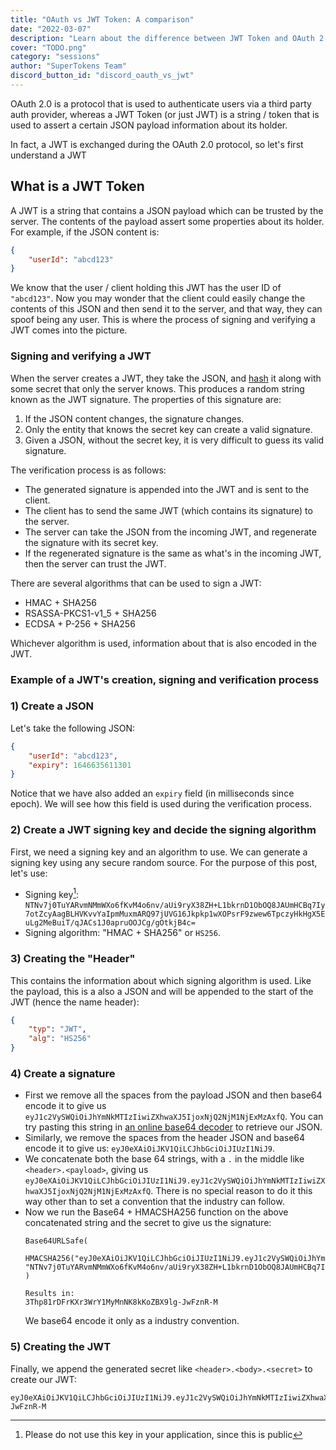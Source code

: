 ```yaml
---
title: "OAuth vs JWT Token: A comparison"
date: "2022-03-07"
description: "Learn about the difference between JWT Token and OAuth 2.0 protocol"
cover: "TODO.png"
category: "sessions"
author: "SuperTokens Team"
discord_button_id: "discord_oauth_vs_jwt"
---
```


OAuth 2.0 is a protocol that is used to authenticate users via a third party auth provider, whereas a JWT Token (or just JWT) is a string / token that is used to assert a certain JSON payload information about its holder.

In fact, a JWT is exchanged during the OAuth 2.0 protocol, so let's first understand a JWT

## What is a JWT Token

A JWT is a string that contains a JSON payload which can be trusted by the server. The contents of the payload assert some properties about its holder. For example, if the JSON content is:
```json
{
    "userId": "abcd123"
}
```

We know that the user / client holding this JWT has the user ID of `"abcd123"`. Now you may wonder that the client could easily change the contents of this JSON and then send it to the server, and that way, they can spoof being any user. This is where the process of signing and verifying a JWT comes into the picture.

### Signing and verifying a JWT
When the server creates a JWT, they take the JSON, and [hash](https://en.wikipedia.org/wiki/Hash_function) it along with some secret that only the server knows. This produces a random string known as the JWT signature. The properties of this signature are:
1) If the JSON content changes, the signature changes.
2) Only the entity that knows the secret key can create a valid signature.
3) Given a JSON, without the secret key, it is very difficult to guess its valid signature.

The verification process is as follows:
- The generated signature is appended into the JWT and is sent to the client. 
- The client has to send the same JWT (which contains its signature) to the server. 
- The server can take the JSON from the incoming JWT, and regenerate the signature with its secret key.
- If the regenerated signature is the same as what's in the incoming JWT, then the server can trust the JWT.

There are several algorithms that can be used to sign a JWT:
- HMAC + SHA256
- RSASSA-PKCS1-v1_5 + SHA256
- ECDSA + P-256 + SHA256

Whichever algorithm is used, information about that is also encoded in the JWT.

### Example of a JWT's creation, signing and verification process

### 1) Create a JSON

Let's take the following JSON:
```json
{
    "userId": "abcd123",
    "expiry": 1646635611301
}
```
Notice that we have also added an `expiry` field (in milliseconds since epoch). We will see how this field is used during the verification process.

### 2) Create a JWT signing key and decide the signing algorithm
First, we need a signing key and an algorithm to use. We can generate a signing key using any secure random source. For the purpose of this post, let's use:
- Signing key[^1]: `NTNv7j0TuYARvmNMmWXo6fKvM4o6nv/aUi9ryX38ZH+L1bkrnD1ObOQ8JAUmHCBq7Iy7otZcyAagBLHVKvvYaIpmMuxmARQ97jUVG16Jkpkp1wXOPsrF9zwew6TpczyHkHgX5EuLg2MeBuiT/qJACs1J0apruOOJCg/gOtkjB4c=`
- Signing algorithm: "HMAC + SHA256" or `HS256`.

### 3) Creating the "Header"
This contains the information about which signing algorithm is used. Like the payload, this is a also a JSON and will be appended to the start of the JWT (hence the name header):
```json
{
    "typ": "JWT",
    "alg": "HS256"
}
```

### 4) Create a signature
- First we remove all the spaces from the payload JSON and then base64 encode it to give us `eyJ1c2VySWQiOiJhYmNkMTIzIiwiZXhwaXJ5IjoxNjQ2NjM1NjExMzAxfQ`. You can try pasting this string in [an online base64 decoder](https://www.base64decode.org/) to retrieve our JSON.
- Similarly, we remove the spaces from the header JSON and base64 encode it to give us: `eyJ0eXAiOiJKV1QiLCJhbGciOiJIUzI1NiJ9`.
- We concatenate both the base 64 strings, with a `.` in the middle like `<header>.<payload>`, giving us `eyJ0eXAiOiJKV1QiLCJhbGciOiJIUzI1NiJ9.eyJ1c2VySWQiOiJhYmNkMTIzIiwiZXhwaXJ5IjoxNjQ2NjM1NjExMzAxfQ`. There is no special reason to do it this way other than to set a convention that the industry can follow.
- Now we run the Base64 + HMACSHA256 function on the above concatenated string and the secret to give us the signature:
    ```text
    Base64URLSafe(
        HMACSHA256("eyJ0eXAiOiJKV1QiLCJhbGciOiJIUzI1NiJ9.eyJ1c2VySWQiOiJhYmNkMTIzIiwiZXhwaXJ5IjoxNjQ2NjM1NjExMzAxfQ", "NTNv7j0TuYARvmNMmWXo6fKvM4o6nv/aUi9ryX38ZH+L1bkrnD1ObOQ8JAUmHCBq7Iy7otZcyAagBLHVKvvYaIpmMuxmARQ97jUVG16Jkpkp1wXOPsrF9zwew6TpczyHkHgX5EuLg2MeBuiT/qJACs1J0apruOOJCg/gOtkjB4c=")
    )

    Results in:
    3Thp81rDFrKXr3WrY1MyMnNK8kKoZBX9lg-JwFznR-M
    ```
    We base64 encode it only as a industry convention.

### 5) Creating the JWT
Finally, we append the generated secret like `<header>.<body>.<secret>` to create our JWT:        

```
eyJ0eXAiOiJKV1QiLCJhbGciOiJIUzI1NiJ9.eyJ1c2VySWQiOiJhYmNkMTIzIiwiZXhwaXJ5IjoxNjQ2NjM1NjExMzAxfQ.3Thp81rDFrKXr3WrY1MyMnNK8kKoZBX9lg-JwFznR-M
```

[^1]: Please do not use this key in your application, since this is public